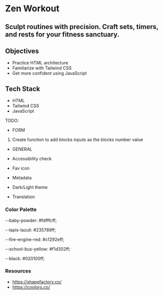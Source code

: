 # Zen Workout

## Sculpt routines with precision. Craft sets, timers, and rests for your fitness sanctuary.

## Objectives

- Practice HTML architecture
- Familiarize with Tailwind CSS
- Get more confident using JavaScript

## Tech Stack

- HTML
- Tailwind CSS
- JavaScript

TODO:

- FORM

1. Create function to add blocks inputs as the blocks number value

- GENERAL

- Accessibility check
- Fav icon
- Metadata
- Dark/Light theme
- Translation

### Color Palette

--baby-powder: #fdfffcff;

--lapis-lazuli: #235789ff;

--fire-engine-red: #c1292eff;

--school-bus-yellow: #f1d302ff;

--black: #020100ff;

### Resources

- https://shapefactory.co/
- https://coolors.co/
